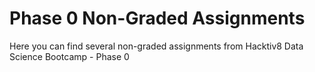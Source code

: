 # Phase 0 Non-Graded Assignments
Here you can find several non-graded assignments from Hacktiv8 Data Science Bootcamp - Phase 0
